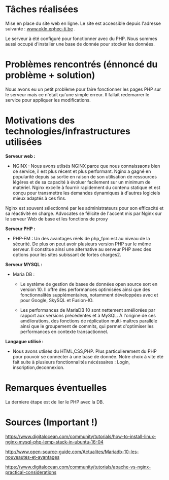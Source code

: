 # Tâches réalisées
Mise en place du site web en ligne. Le site est accessible depuis l'adresse suivante : www.okln.ephec-ti.be .

Le serveur à été configuré pour fonctionner avec du PHP.
Nous sommes aussi occupé d'installer une base de donnée pour stocker les données.
# Problèmes rencontrés (énnoncé du problème + solution)
Nous avons eu un petit problème pour faire fonctionner les pages PHP sur le serveur mais ce n'etait qu'une simple erreur. Il fallait redemarrer le service pour appliquer les modifications.
# Motivations des technologies/infrastructures utilisées

__Serveur web :__
- NGINX : Nous avons utlisés NGINX parce que nous connaissaons bien ce service, il est plus récent et plus performant.
        Nginx a gagné en popularité depuis sa sortie en raison de son utilisation de ressources légères et de sa capacité à évoluer facilement sur un minimum de matériel. Nginx excelle à fournir rapidement du contenu statique et est conçu pour transmettre les demandes dynamiques à d'autres logiciels mieux adaptés à ces fins.

Nginx est souvent sélectionné par les administrateurs pour son efficacité et sa réactivité en charge. Advocates se félicite de l'accent mis par Nginx sur le serveur Web de base et les fonctions de proxy

__Serveur PHP :__ 
- PHP-FM : Un des avantages réels de php_fpm est au niveau de la sécurité. De plus on peut avoir plusieurs version PHP sur le même serveur. Il constitue ainsi une alternative au serveur PHP avec des options pour les sites subissant de fortes charges2.

__Serveur MYSQL :__
 - Maria DB :
    * Le système de gestion de bases de données open source sort en version 10. Il offre des performances optimisées ainsi que des fonctionnalités supplémentaires, notamment développées avec et pour Google, SkySQL et Fusion-IO.
    
    * Les performances de MariaDB 10 sont nettement améliorées par rapport aux versions précédentes et à MySQL. À l'origine de ces améliorations, des fonctions de réplication multi-maîtres parallèle ainsi que le groupement de commits, qui permet d'optimiser les performances en contexte transactionnel.

__Langague utilisé :__ 
  - Nous avons utlisés du HTML,CSS,PHP. Plus particulierement du PHP pour pouvoir se connecter à une base de donnée. Notre choix à vite été fait suite à plusieurs fonctionnalités nécéssaires : Login, inscription,deconnexion.
# Remarques éventuelles
La derniere étape est de lier le PHP avec la DB.
# Sources (Important !)
https://www.digitalocean.com/community/tutorials/how-to-install-linux-nginx-mysql-php-lemp-stack-in-ubuntu-16-04

http://www.open-source-guide.com/Actualites/Mariadb-10-les-nouveautes-et-avantages

https://www.digitalocean.com/community/tutorials/apache-vs-nginx-practical-considerations
